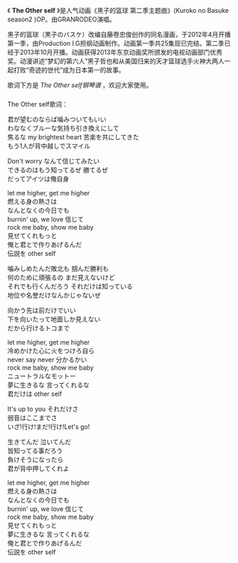 

《 **The Other self** 》是人气动画《黑子的篮球 第二季主题曲》(Kuroko no Basuke season2
)OP。由GRANRODEO演唱。

  

黑子的篮球（黒子のバスケ）改编自藤卷忠俊创作的同名漫画，于2012年4月开播第一季，由Production
I.G担纲动画制作。动画第一季共25集现已完结。第二季已经于2013年10月开播。动画获得2013年东京动画奖所颁发的电视动画部门优秀奖。动漫讲述“梦幻的第六人”黑子哲也和从美国归来的天才篮球选手火神大两人一起打败“奇迹的世代”成为日本第一的故事。

  

歌词下方是 _The Other self钢琴谱_ ，欢迎大家使用。

###  
The Other self歌词：

  
君が望むのならば噛みついてもいい  
わななくブルーな気持ち引き換えにして  
焦るな my brightest heart 苦楽を共にしてきた  
もう1人が背中越しでスマイル

Don't worry なんて信じてみたい  
できるのはもう知ってるぜ 勝てるぜ  
だってアイツは俺自身

let me higher, get me higher  
燃える身の熱さは  
なんとなくの今日でも  
burnin' up, we love 信じて  
rock me baby, show me baby  
見せてくれもっと  
俺と君とで作りあげるんだ  
伝説を other self

噛みしめたんだ敗北も 掴んだ勝利も  
何のために頑張るの まだ見えないけど  
それでも行くんだろう それだけは知っている  
地位や名誉だけなんかじゃないぜ

向かう先は前だけでいい  
下を向いたって地面しか見えない  
だから行けるトコまで

let me higher, get me higher  
冷めかけた心に火をつけろ自ら  
never say never 分かるかい  
rock me baby, show me baby  
ニュートラルなモットー  
夢に生きるな 言ってくれるな  
君だけは other self

It's up to you それだけさ  
弱音はここまでさ  
いざ!行け!まだ!行け!Let's go!

生きてんだ 泣いてんだ  
皆知ってる事だろう  
負けそうになったら  
君が背中押してくれよ

let me higher, get me higher  
燃える身の熱さは  
なんとなくの今日でも  
burnin' up, we love 信じて  
rock me baby, show me baby  
見せてくれもっと  
夢に生きるな 言ってくれるな  
俺と君とで作りあげるんだ  
伝説を other self  
  

